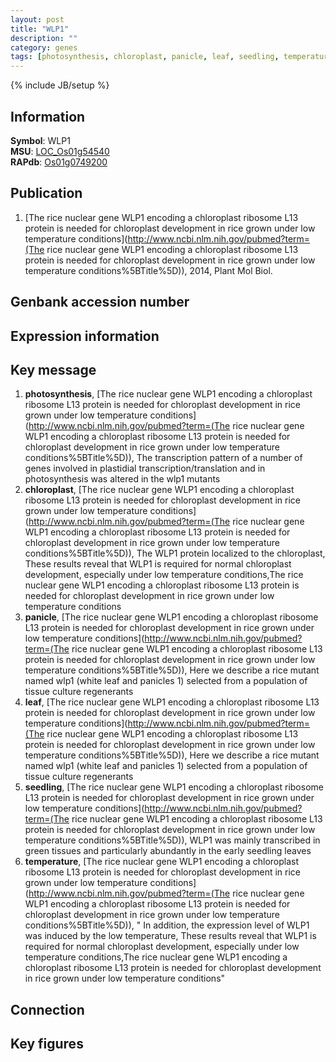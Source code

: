 ```yaml
---
layout: post
title: "WLP1"
description: ""
category: genes
tags: [photosynthesis, chloroplast, panicle, leaf, seedling, temperature, Gene]
---
```

{% include JB/setup %}

## Information
__Symbol__: WLP1  
__MSU__: [LOC_Os01g54540](http://rice.plantbiology.msu.edu/cgi-bin/ORF_infopage.cgi?orf=LOC_Os01g54540)  
__RAPdb__: [Os01g0749200](http://rapdb.dna.affrc.go.jp/viewer/gbrowse_details/irgsp1?name=Os01g0749200)  

## Publication
1. [The rice nuclear gene WLP1 encoding a chloroplast ribosome L13 protein is needed for chloroplast development in rice grown under low temperature conditions](http://www.ncbi.nlm.nih.gov/pubmed?term=(The rice nuclear gene WLP1 encoding a chloroplast ribosome L13 protein is needed for chloroplast development in rice grown under low temperature conditions%5BTitle%5D)), 2014, Plant Mol Biol.

## Genbank accession number

## Expression information

## Key message
1. __photosynthesis__, [The rice nuclear gene WLP1 encoding a chloroplast ribosome L13 protein is needed for chloroplast development in rice grown under low temperature conditions](http://www.ncbi.nlm.nih.gov/pubmed?term=(The rice nuclear gene WLP1 encoding a chloroplast ribosome L13 protein is needed for chloroplast development in rice grown under low temperature conditions%5BTitle%5D)),  The transcription pattern of a number of genes involved in plastidial transcription/translation and in photosynthesis was altered in the wlp1 mutants
2. __chloroplast__, [The rice nuclear gene WLP1 encoding a chloroplast ribosome L13 protein is needed for chloroplast development in rice grown under low temperature conditions](http://www.ncbi.nlm.nih.gov/pubmed?term=(The rice nuclear gene WLP1 encoding a chloroplast ribosome L13 protein is needed for chloroplast development in rice grown under low temperature conditions%5BTitle%5D)),  The WLP1 protein localized to the chloroplast, These results reveal that WLP1 is required for normal chloroplast development, especially under low temperature conditions,The rice nuclear gene WLP1 encoding a chloroplast ribosome L13 protein is needed for chloroplast development in rice grown under low temperature conditions
3. __panicle__, [The rice nuclear gene WLP1 encoding a chloroplast ribosome L13 protein is needed for chloroplast development in rice grown under low temperature conditions](http://www.ncbi.nlm.nih.gov/pubmed?term=(The rice nuclear gene WLP1 encoding a chloroplast ribosome L13 protein is needed for chloroplast development in rice grown under low temperature conditions%5BTitle%5D)),  Here we describe a rice mutant named wlp1 (white leaf and panicles 1) selected from a population of tissue culture regenerants
4. __leaf__, [The rice nuclear gene WLP1 encoding a chloroplast ribosome L13 protein is needed for chloroplast development in rice grown under low temperature conditions](http://www.ncbi.nlm.nih.gov/pubmed?term=(The rice nuclear gene WLP1 encoding a chloroplast ribosome L13 protein is needed for chloroplast development in rice grown under low temperature conditions%5BTitle%5D)),  Here we describe a rice mutant named wlp1 (white leaf and panicles 1) selected from a population of tissue culture regenerants
5. __seedling__, [The rice nuclear gene WLP1 encoding a chloroplast ribosome L13 protein is needed for chloroplast development in rice grown under low temperature conditions](http://www.ncbi.nlm.nih.gov/pubmed?term=(The rice nuclear gene WLP1 encoding a chloroplast ribosome L13 protein is needed for chloroplast development in rice grown under low temperature conditions%5BTitle%5D)),  WLP1 was mainly transcribed in green tissues and particularly abundantly in the early seedling leaves
6. __temperature__, [The rice nuclear gene WLP1 encoding a chloroplast ribosome L13 protein is needed for chloroplast development in rice grown under low temperature conditions](http://www.ncbi.nlm.nih.gov/pubmed?term=(The rice nuclear gene WLP1 encoding a chloroplast ribosome L13 protein is needed for chloroplast development in rice grown under low temperature conditions%5BTitle%5D)), " In addition, the expression level of WLP1 was induced by the low temperature, These results reveal that WLP1 is required for normal chloroplast development, especially under low temperature conditions,The rice nuclear gene WLP1 encoding a chloroplast ribosome L13 protein is needed for chloroplast development in rice grown under low temperature conditions"

## Connection

## Key figures


